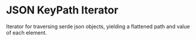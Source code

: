 # JSON KeyPath Iterator

Iterator for traversing serde json objects, yielding a flattened path and value of each element.
